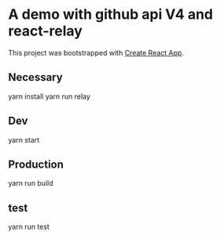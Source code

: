 # A demo with github api V4 and react-relay

This project was bootstrapped with [Create React App](https://github.com/facebookincubator/create-react-app).

## Necessary

  yarn install
  yarn run relay
  
## Dev

  yarn start
  
## Production

  yarn run build
  
## test

  yarn run test
